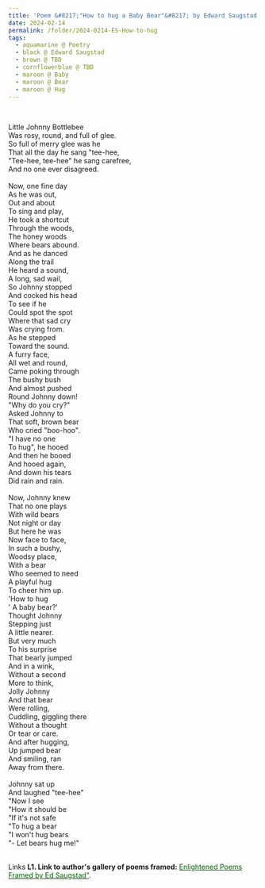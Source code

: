 ```yaml
---
title: 'Poem &#8217;"How to hug a Baby Bear"&#8217; by Edward Saugstad'
date: 2024-02-14
permalink: /folder/2024-0214-ES-How-to-hug
tags:
  - aquamarine @ Poetry
  - black @ Edward Saugstad
  - brown @ TBD
  - cornflowerblue @ TBD
  - maroon @ Baby
  - maroon @ Bear
  - maroon @ Hug
---
```


<br>

<p>
Little Johnny Bottlebee<br>
Was rosy, round, and full of glee.<br>
So full of merry glee was he<br>
That all the day he sang "tee-hee,<br>
"Tee-hee, tee-hee" he sang carefree,<br>
And no one ever disagreed.<br>
<br>
Now, one fine day<br>
As he was out,<br>
Out and about<br>
To sing and play,<br>
He took a shortcut<br>
Through the woods,<br>
The honey woods<br>
Where bears abound.<br>
And as he danced<br>
Along the trail<br>
He heard a sound,<br>
A long, sad wail,<br>
So Johnny stopped<br>
And cocked his head<br>
To see if he<br>
Could spot the spot<br>
Where that sad cry<br>
Was crying from.<br>
As he stepped<br>
Toward the sound.<br>
A furry face,<br>
All wet and round,<br>
Came poking through<br>
The bushy bush<br>
And almost pushed<br>
Round Johnny down!<br>
"Why do you cry?"<br>
Asked Johnny to<br>
That soft, brown bear<br>
Who cried "boo-hoo".<br>
"I have no one<br>
To hug", he hooed<br>
And then he booed<br>
And hooed again,<br>
And down his tears<br>
Did rain and rain.<br>
<br>
Now, Johnny knew<br>
That no one plays<br>
With wild bears<br>
Not night or day<br>
But here he was<br>
Now face to face,<br>
In such a bushy,<br>
Woodsy place,<br>
With a bear<br>
Who seemed to need<br>
A playful hug<br>
To cheer him up.<br>
'How to hug<br>
' A baby bear?'<br>
Thought Johnny<br>
Stepping just<br>
A little nearer.<br>
But very much<br>
To his surprise<br>
That bearly jumped<br>
And in a wink,<br>
Without a second<br>
More to think,<br>
Jolly Johnny<br>
And that bear<br>
Were rolling,<br>
Cuddling, giggling there<br>
Without a thought<br>
Or tear or care.<br>
And after hugging,<br>
Up jumped bear<br>
And smiling, ran<br>
Away from there.<br>
<br>
Johnny sat up<br>
And laughed "tee-hee"<br>
"Now I see<br>
"How it should be<br>
"If it's not safe<br>
"To hug a bear<br>
"I won't hug bears<br>
"- Let bears hug me!"<br>
</p>

<br>

<wave-list>
<list-title color="DarkSeaGreen" width="40">Links</list-title>
  <list-item color="BlanchedAlmond"  width="280"><b> L1. Link to author's gallery of poems framed:</b> <a href="https://imageevent.com/sahaja/art/enlightenedpoemsframedbyedsaugstad"><font color="DarkGreen">Enlightened Poems Framed by Ed Saugstad"</font></a>. </list-item>
</wave-list>